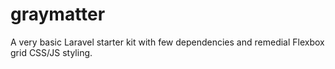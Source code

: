 # graymatter
A very basic Laravel starter kit with few dependencies and remedial Flexbox grid CSS/JS styling.

